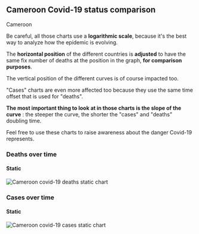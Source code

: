 ## Cameroon Covid-19 status comparison 

Cameroon



Be careful, all those charts use a **logarithmic scale**, because it's the best way to analyze how the epidemic is evolving.
 
The **horizontal position** of the different countries is **adjusted** to have the same fix number of deaths at the position in the graph, **for comparison purposes**.

The vertical position of the different curves is of course impacted too.

"Cases" charts are even more affected too because they use the same time offset that is used for "deaths".

**The most important thing to look at in those charts is the slope of the curve** : the steeper the curve, the shorter the "cases" and "deaths" doubling time.

Feel free to use these charts to raise awareness about the danger Covid-19 represents. 


 
### Deaths over time
 
#### Static
![Cameroon covid-19 deaths static chart](https://raw.githubusercontent.com/madlag/coronavirus_study/master/notebooks/graphs/2020-03-31/countries/Cameroon/2020-03-31_Cameroon_deaths.png "Cameroon covid-19 deaths static chart")   

 
### Cases over time
 
#### Static
![Cameroon covid-19 cases static chart](https://raw.githubusercontent.com/madlag/coronavirus_study/master/notebooks/graphs/2020-03-31/countries/Cameroon/2020-03-31_Cameroon_cases.png "Cameroon covid-19 cases static chart")   

